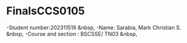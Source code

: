 # FinalsCCS0105
-Student number:202311519 &nbsp,
-Name: Sarabia, Mark Christian S. &nbsp,
-Course and section : BSCSSE/ TN03 &nbsp,
